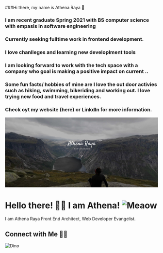 ###Hi there, my name is Athena Raya 👋



### I am recent graduate Spring 2021 with BS computer science with empasis in software engineering 

### Currently seeking fulltime work in frontend development. 
### I love chanlleges and learning new developlment tools
### I am looking forward to work with the tech space with a company who goal is making a positive impact on current ..
### Some fun facts/ hobbies of mine are I love the out door activies such as hiking, swimming, bikeriding and working out. I love trying new food and travel experiences. 

### Check oyt my website (here) or Linkdln for more information. 

[![ScreenShot](images/screenshot.jpeg)](http://www.athenaraya.com/)

# Hello there! 👋🏻 I am Athena! <img src="https://i.imgur.com/veZrcC7.gif" alt="Meaow" width="50" />

I am Athena Raya Front End Architect, Web Developer Evangelist.



## Connect with Me 🤝🏻


![Dino](http://g.recordit.co/KDPfrQWkNn.gif)



